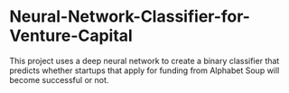 # Neural-Network-Classifier-for-Venture-Capital
This project uses a deep neural network to create a binary classifier that predicts whether startups that apply for funding from Alphabet Soup will become successful or not.
